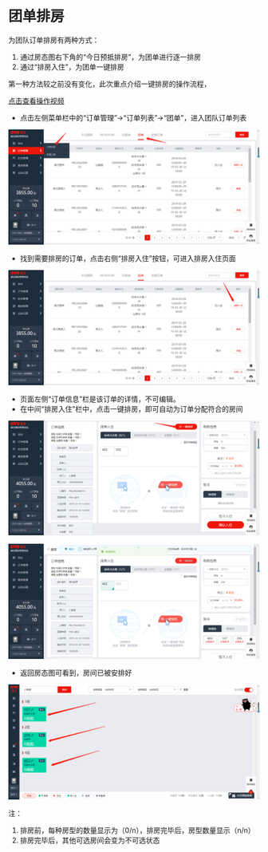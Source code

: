 # 团单排房

为团队订单排房有两种方式：

1. 通过房态图右下角的“今日预抵排房”，为团单进行逐一排房
2. 通过“排房入住”，为团单一键排房

第一种方法较之前没有变化，此次重点介绍一键排房的操作流程，

[点击查看操作视频](http://crs-pms-vidio.oss-cn-beijing.aliyuncs.com/%E4%B8%80%E9%94%AE%E6%8E%92%E6%88%BF.mp4)

* 点击左侧菜单栏中的“订单管理”→“订单列表”→“团单”，进入团队订单列表

![](../../../.gitbook/assets/image%20%28141%29.png)

* 找到需要排房的订单，点击右侧“排房入住”按钮，可进入排房入住页面

![](../../../.gitbook/assets/image%20%28101%29.png)

* 页面左侧“订单信息”栏是该订单的详情，不可编辑。
* 在中间“排房入住”栏中，点击一键排房，即可自动为订单分配符合的房间

![](../../../.gitbook/assets/image%20%28540%29.png)

![](../../../.gitbook/assets/image%20%28344%29.png)

* 返回房态图可看到，房间已被安排好

![](../../../.gitbook/assets/image%20%28458%29.png)

注：

1. 排房前，每种房型的数量显示为（0/n），排房完毕后，房型数量显示（n/n）
2. 排房完毕后，其他可选房间会变为不可选状态

